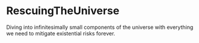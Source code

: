# RescuingTheUniverse
Diving into infinitesimally small components of the universe with everything we need to mitigate existential risks forever.
